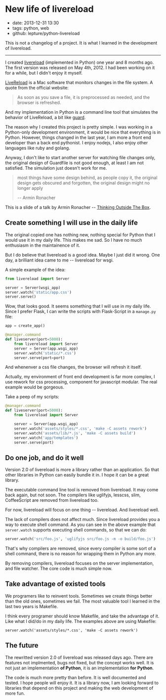# New life of livereload

- date: 2013-12-31 13:30
- tags: python, web
- github: lepture/python-livereload

This is not a changelog of a project. It is what I learned in the development of livereload.

-----

I created [livereload](https://github.com/lepture/python-livereload)
(implemented in Python) one year and 8 months ago. The first version was
released on May 4th, 2012. I had been working on it for a while, but I
didn't enjoy it myself.

[LiveReload](http://livereload.com/) is a Mac software that monitors
changes in the file system. A quote from the official website:

> As soon as you save a file, it is preprocessed as needed, and the browser
> is refreshed.

And my implementation in Python is a command line tool that simulates the
behavior of LiveReload, a bit like [guard](https://github.com/guard/guard).

The reason why I created this project is pretty simple. I was working in a
Python-only development environment, it would be nice that everything is
in Python. However, things changed in the last year, I am more a front end
developer than a back end pythonist. I enjoy nodejs, I also enjoy other
languages like ruby and golang.

Anyway, I don't like to start another server for watching file changes only,
the original design of Guardfile is not good enough, at least I am not
satisfied. The simulation just doesn't work for me.

> most things have some design behind,
> as people copy it, the original design gets obscured and forgotten,
> the original design might no longer apply
>
> -- Armin Ronacher

This is a slide of a talk by Armin Ronacher -- [Thinking Outside The Box](https://speakerdeck.com/mitsuhiko/thinking-outside-the-box).

## Create something I will use in the daily life

The original copied one has nothing new, nothing special for Python that
I would use it in my daily life. This makes me sad. So I have no much
enthusiasm in the maintainence of it.

But I do believe that livereload is a good idea. Maybe I just did it wrong.
One day, a brilliant idea came to me -- livereload for wsgi.

A simple example of the idea:

```python
from livereload import Server

server = Server(wsgi_app)
server.watch('static/app.css')
server.serve()
```

Wow, that looks good. It seems something that I will use in my daily life.
Since I prefer Flask, I can write the scripts with Flask-Script in a
`manage.py` file:

```python
app = create_app()

@manager.command
def liveserver(port=5000):
    from livereload import Server
    server = Server(app.wsgi_app)
    server.watch('static/*.css')
    server.serve(port=port)
```

And whenenver a css file changes, the browser will refresh it itself.

Actually, my environment of front end development is far more complex,
I use rework for css processing, component for javascript modular. The
real example would be gorgeous.

Take a peep of my scripts:

```python
@manager.command
def liveserver(port=5000):
    from livereload import Server

    server = Server(app.wsgi_app)
    server.watch('assets/styles/*.css', 'make -C assets rework')
    server.watch('assets/lib/*.js', 'make -C assets build')
    server.watch('app/templates')
    server.serve(port)
```

## Do one job, and do it well

Version 2.0 of livereload is more a library rather than an application.
So that other libraries in Python can easily bundle it in. I hope it can
be a great library.

The executable command line tool is removed from livereload. It may come
back again, but not soon. The compilers like uglifyjs, lesscss, slim,
CoffeeScript are removed from livereload too.

For now, livereload will focus on one thing -- livereload. And livereload
well.

The lack of compilers does not affect much. Since livereload provides you
a way to execute shell command. As you can see in the above example that
`server.watch` supports executing shell commands, so that we can do:

```python
server.watch('src/foo.js', 'uglifyjs src/foo.js -m -o build/foo.js')
```

That's why compilers are removed, since every compiler is some sort of a
shell command, there is no reason for wrapping them in Python any more.

By removing compilers, livereload focuses on the server implementation,
and file watcher. The core code is much simple now.

## Take advantage of existed tools

We programers like to reinvent tools. Sometimes we create things better
than the old ones, sometimes we fail. The most valuable tool I learned
in the last two years is Makefile.

I think every programer should know Makefile, and take the advantage of
it. Like what I did/do in my daily life. The examples above are using
Makefile:

    server.watch('assets/styles/*.css', 'make -C assets rework')

## The future

The rewritted version 2.0 of livereload was released days ago. There are
features not implmented, bugs not fixed, but the concept works well. It
is not just an implementation **of Python**, it is an implementation
**for Python**.

The code is much more pretty than before. It is well documented and tested.
I hope people will enjoy it. It is a library now, I am looking forward to
libraries that depend on this project and making the web development of
more fun.
